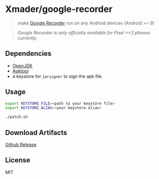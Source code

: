 
# Xmader/google-recorder

> make [Google Recorder](https://play.google.com/store/apps/details?id=com.google.android.apps.recorder) run on any Android devices (Android >= 9)

> *Google Recorder is only officially available for Pixel >=2 phones currently.*

## Dependencies 

* [OpenJDK](https://openjdk.java.net/install/)
* [Apktool](https://github.com/iBotPeaches/Apktool)
* a keystore for `jarsigner` to sign the apk file

## Usage

```bash
export KEYSTORE_FILE=<path to your keystore file>
export KEYSTORE_ALIAS=<your keystore alias>

./patch.sh
```

## Download Artifacts

[Github Release](https://github.com/Xmader/google-recorder/releases/latest)

## License

MIT
